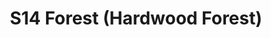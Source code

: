 ---
title: S14 Forest (Hardwood Forest)
permalink: "/teams/s14-forest"
members:
- Levert James - Captain
- Marvin Washington - QB
- Andrew Braswell
- Chris Wooley
- Daniel Honeycutt
- Dylan Eike
- James Davis
- Jared McCatheren
- Javi De Diego
- Joe Donnelly
- Kevin Hamilton
- Professor
- Scott Cuviello
- Stephen Heibing
teamid: 5095
name: S14 Forest
color: Hardwood Forest
division: ''
---